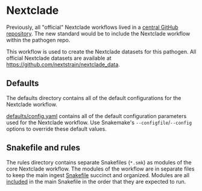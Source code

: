 # Nextclade

Previously, all "official" Nextclade workflows lived in a [central GitHub repository](https://github.com/neherlab/nextclade_data_workflows).
The new standard would be to include the Nextclade workflow within the pathogen repo.

This workflow is used to create the Nextclade datasets for this pathogen.
All official Nextclade datasets are available at https://github.com/nextstrain/nextclade_data.

## Defaults

The defaults directory contains all of the default configurations for the Nextclade workflow.

[defaults/config.yaml](defaults/config.yaml) contains all of the default configuration parameters
used for the Nextclade workflow. Use Snakemake's `--configfile`/`--config`
options to override these default values.

## Snakefile and rules

The rules directory contains separate Snakefiles (`*.smk`) as modules of the core Nextclade workflow.
The modules of the workflow are in separate files to keep the main ingest [Snakefile](Snakefile) succinct and organized.
Modules are all [included](https://snakemake.readthedocs.io/en/stable/snakefiles/modularization.html#includes)
in the main Snakefile in the order that they are expected to run.
